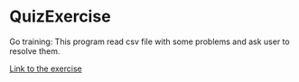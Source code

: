 # QuizExercise
Go training: This program read csv file with some problems and ask user to resolve them.

<a href = "https://github.com/gophercises/quiz">Link to the exercise</a>
